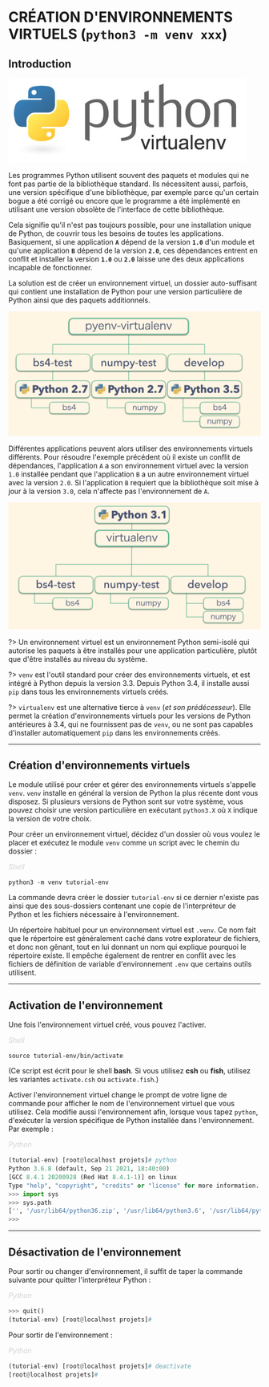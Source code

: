 # CRÉATION D'ENVIRONNEMENTS VIRTUELS (`python3 -m venv xxx`)

## Introduction

![python-virtual-environments.png](../../_media/developpement/python/python-virtual-environments.png ':size=250 :no-zoom')


Les programmes Python utilisent souvent des paquets et modules qui ne font pas partie de la bibliothèque standard. Ils nécessitent aussi, parfois, une version spécifique d'une bibliothèque, par exemple parce qu'un certain bogue a été corrigé ou encore que le programme a été implémenté en utilisant une version obsolète de l'interface de cette bibliothèque.

Cela signifie qu'il n'est pas toujours possible, pour une installation unique de Python, de couvrir tous les besoins de toutes les applications. Basiquement, si une application **`A`** dépend de la version **`1.0`** d'un module et qu'une application **`B`** dépend de la version **`2.0`**, ces dépendances entrent en conflit et installer la version **`1.0`** ou **`2.0`** laisse une des deux applications incapable de fonctionner.

La solution est de créer un environnement virtuel, un dossier auto-suffisant qui contient une installation de Python pour une version particulière de Python ainsi que des paquets additionnels.

![python_virtual_env_01.png](../../_media/developpement/python/python_virtual_env_01.png ':size=x300')

Différentes applications peuvent alors utiliser des environnements virtuels différents. Pour résoudre l'exemple précédent où il existe un conflit de dépendances, l'application `A` a son environnement virtuel avec la version `1.0` installée pendant que l'application `B` a un autre environnement virtuel avec la version `2.0`. Si l'application `B` requiert que la bibliothèque soit mise à jour à la version `3.0`, cela n'affecte pas l'environnement de `A`.

![python_virtual_env_02.png](../../_media/developpement/python/python_virtual_env_02.png ':size=x300')

?> Un environnement virtuel est un environnement Python semi-isolé qui autorise les paquets à être installés pour une application particulière, plutôt que d'être installés au niveau du système.


?> `venv` est l'outil standard pour créer des environnements virtuels, et est intégré à Python depuis la version 3.3. Depuis Python 3.4, il installe aussi `pip` dans tous les environnements virtuels créés.


?> `virtualenv` est une alternative tierce à `venv` (*et son prédécesseur*). Elle permet la création d'environnements virtuels pour les versions de Python antérieures à 3.4, qui ne fournissent pas de `venv`, ou ne sont pas capables d'installer automatiquement `pip` dans les environnements créés.

---

## Création d'environnements virtuels

Le module utilisé pour créer et gérer des environnements virtuels s'appelle `venv`. `venv` installe en général la version de Python la plus récente dont vous disposez. Si plusieurs versions de Python sont sur votre système, vous pouvez choisir une version particulière en exécutant `python3.X` où `X` indique la version de votre choix.

Pour créer un environnement virtuel, décidez d'un dossier où vous voulez le placer et exécutez le module `venv` comme un script avec le chemin du dossier :

<span style="color:lightgrey;">_Shell_</span>

```shell
python3 -m venv tutorial-env
```

La commande devra créer le dossier `tutorial-env` si ce dernier n'existe pas ainsi que des sous-dossiers contenant une copie de l'interpréteur de Python et les fichiers nécessaire à l'environnement.



Un répertoire habituel pour un environnement virtuel est `.venv`. Ce nom fait que le répertoire est généralement caché dans votre explorateur de fichiers, et donc non gênant, tout en lui donnant un nom qui explique pourquoi le répertoire existe. Il empêche également de rentrer en conflit avec les fichiers de définition de variable d'environnement `.env` que certains outils utilisent.

---

## Activation de l'environnement

Une fois l'environnement virtuel créé, vous pouvez l'activer.

<span style="color:lightgrey;">_Shell_</span>

```shell
source tutorial-env/bin/activate
```

(Ce script est écrit pour le shell **bash**. Si vous utilisez **csh** ou **fish**, utilisez les variantes `activate.csh` ou `activate.fish`.)


Activer l'environnement virtuel change le prompt de votre ligne de commande pour afficher le nom de l'environnement virtuel que vous utilisez. Cela modifie aussi l'environnement afin, lorsque vous tapez `python`, d'exécuter la version spécifique de Python installée dans l'environnement. Par exemple :

<span style="color:lightgrey;">_Python_</span>

```python
(tutorial-env) [root@localhost projets]# python
Python 3.6.8 (default, Sep 21 2021, 18:40:00)
[GCC 8.4.1 20200928 (Red Hat 8.4.1-1)] on linux
Type "help", "copyright", "credits" or "license" for more information.
>>> import sys
>>> sys.path
['', '/usr/lib64/python36.zip', '/usr/lib64/python3.6', '/usr/lib64/python3.6/lib-dynload', '/root/projets/tutorial-env/lib64/python3.6/site-packages', '/root/projets/tutorial-env/lib/python3.6/site-packages']
>>>
```

---

## Désactivation de l'environnement

Pour sortir ou changer d'environnement, il suffit de taper la commande suivante pour quitter l'interpréteur Python :

<span style="color:lightgrey;">_Python_</span>

```python
>>> quit()
(tutorial-env) [root@localhost projets]#
```

Pour sortir de l'environnement :

<span style="color:lightgrey;">_Python_</span>

```python
(tutorial-env) [root@localhost projets]# deactivate
[root@localhost projets]#
```